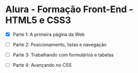 # Alura - Formação Front-End - HTML5 e CSS3

- [x] Parte 1: A primeira página da Web
- [ ] Parte 2: Posicionamento, listas e navegação
- [ ] Parte 3: Trabalhando com formulários e tabelas
- [ ] Parte 4: Avançando no CSS

